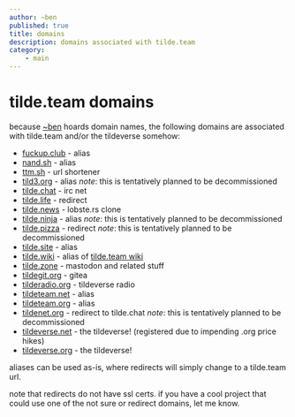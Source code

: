 ```yaml
---
author: ~ben
published: true
title: domains
description: domains associated with tilde.team
category: 
    - main
---
```


# tilde.team domains

because [~ben](https://tilde.team/~ben/) hoards domain names, the following domains are associated with tilde.team and/or the tildeverse somehow:

* [fuckup.club](http://fuckup.club) - alias
* [nand.sh](https://nand.sh/) - alias
* [ttm.sh](https://ttm.sh/) - url shortener
* [tild3.org](https://tild3.org/) - alias *note*: this is tentatively planned to be decommissioned
* [tilde.chat](https://tilde.chat/) - irc net
* [tilde.life](http://tilde.life/) - redirect
* [tilde.news](https://tilde.news/) - lobste.rs clone
* [tilde.ninja](https://tilde.ninja/) - alias *note*: this is tentatively planned to be decommissioned
* [tilde.pizza](http://tilde.pizza/) - redirect *note*: this is tentatively planned to be decommissioned
* [tilde.site](https://tilde.site/) - alias
* [tilde.wiki](https://tilde.wiki/) - alias of [tilde.team wiki](https://tilde.team/wiki/)
* [tilde.zone](https://tilde.zone/) - mastodon and related stuff
* [tildegit.org](https://tildegit.org/) - gitea
* [tilderadio.org](https://tilderadio.org/) - tildeverse radio
* [tildeteam.net](https://tildeteam.net/) - alias
* [tildeteam.org](https://tildeteam.org/) - alias
* [tildenet.org](http://tildenet.org/) - redirect to tilde.chat *note*: this is tentatively planned to be decommissioned
* [tildeverse.net](https://tildeverse.net/) - the tildeverse! (registered due to impending .org price hikes)
* [tildeverse.org](https://tildeverse.org/) - the tildeverse!

aliases can be used as-is, where redirects will simply change to a tilde.team url.

note that redirects do not have ssl certs. if you have a cool project that could use one of the not sure or redirect domains, let me know.
